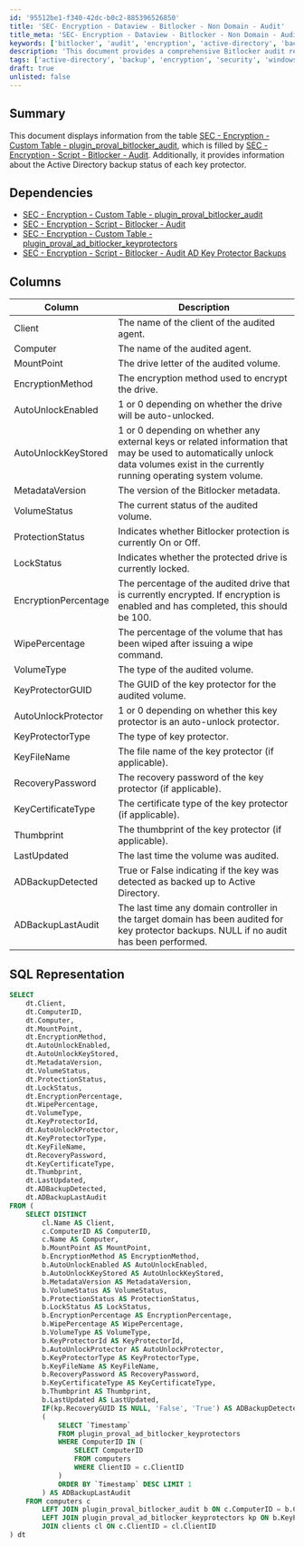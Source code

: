 ```yaml
---
id: '95512be1-f340-42dc-b0c2-885396526850'
title: 'SEC- Encryption - Dataview - Bitlocker - Non Domain - Audit'
title_meta: 'SEC- Encryption - Dataview - Bitlocker - Non Domain - Audit'
keywords: ['bitlocker', 'audit', 'encryption', 'active-directory', 'backup', 'security']
description: 'This document provides a comprehensive Bitlocker audit report, detailing the encryption status and key protector backups for each audited volume. It includes SQL representation and dependencies for accurate data retrieval and analysis.'
tags: ['active-directory', 'backup', 'encryption', 'security', 'windows']
draft: true
unlisted: false
---
```


## Summary

This document displays information from the table [SEC - Encryption - Custom Table - plugin_proval_bitlocker_audit](<../cwa/tables/plugin_proval_bitlocker_audit.md>), which is filled by [SEC - Encryption - Script - Bitlocker - Audit](<../cwa/scripts/Bitlocker - Audit.md>). Additionally, it provides information about the Active Directory backup status of each key protector.

## Dependencies

- [SEC - Encryption - Custom Table - plugin_proval_bitlocker_audit](<../cwa/tables/plugin_proval_bitlocker_audit.md>)
- [SEC - Encryption - Script - Bitlocker - Audit](<../cwa/scripts/Bitlocker - Audit.md>)
- [SEC - Encryption - Custom Table - plugin_proval_ad_bitlocker_keyprotectors](<../cwa/tables/plugin_proval_ad_bitlocker_keyprotectors.md>)
- [SEC - Encryption - Script - Bitlocker - Audit AD Key Protector Backups](<../cwa/scripts/Bitlocker - AD Key Protector - Audit.md>)

## Columns

| Column                                              | Description                                                                                                                                                        |
|-----------------------------------------------------|--------------------------------------------------------------------------------------------------------------------------------------------------------------------|
| Client                                             | The name of the client of the audited agent.                                                                                                                    |
| Computer                                           | The name of the audited agent.                                                                                                                                  |
| MountPoint                                         | The drive letter of the audited volume.                                                                                                                          |
| EncryptionMethod                                   | The encryption method used to encrypt the drive.                                                                                                                |
| AutoUnlockEnabled                                  | 1 or 0 depending on whether the drive will be auto-unlocked.                                                                                                     |
| AutoUnlockKeyStored                                | 1 or 0 depending on whether any external keys or related information that may be used to automatically unlock data volumes exist in the currently running operating system volume. |
| MetadataVersion                                    | The version of the Bitlocker metadata.                                                                                                                          |
| VolumeStatus                                       | The current status of the audited volume.                                                                                                                      |
| ProtectionStatus                                   | Indicates whether Bitlocker protection is currently On or Off.                                                                                                   |
| LockStatus                                         | Indicates whether the protected drive is currently locked.                                                                                                        |
| EncryptionPercentage                               | The percentage of the audited drive that is currently encrypted. If encryption is enabled and has completed, this should be 100.                                 |
| WipePercentage                                     | The percentage of the volume that has been wiped after issuing a wipe command.                                                                                   |
| VolumeType                                         | The type of the audited volume.                                                                                                                                  |
| KeyProtectorGUID                                   | The GUID of the key protector for the audited volume.                                                                                                            |
| AutoUnlockProtector                                | 1 or 0 depending on whether this key protector is an auto-unlock protector.                                                                                      |
| KeyProtectorType                                   | The type of key protector.                                                                                                                                       |
| KeyFileName                                        | The file name of the key protector (if applicable).                                                                                                             |
| RecoveryPassword                                    | The recovery password of the key protector (if applicable).                                                                                                      |
| KeyCertificateType                                 | The certificate type of the key protector (if applicable).                                                                                                      |
| Thumbprint                                         | The thumbprint of the key protector (if applicable).                                                                                                            |
| LastUpdated                                        | The last time the volume was audited.                                                                                                                            |
| ADBackupDetected                                   | True or False indicating if the key was detected as backed up to Active Directory.                                                                                |
| ADBackupLastAudit                                  | The last time any domain controller in the target domain has been audited for key protector backups. NULL if no audit has been performed.                        |

## SQL Representation

```sql
SELECT
    dt.Client,
    dt.ComputerID,
    dt.Computer,
    dt.MountPoint,
    dt.EncryptionMethod,
    dt.AutoUnlockEnabled,
    dt.AutoUnlockKeyStored,
    dt.MetadataVersion,
    dt.VolumeStatus,
    dt.ProtectionStatus,
    dt.LockStatus,
    dt.EncryptionPercentage,
    dt.WipePercentage,
    dt.VolumeType,
    dt.KeyProtectorId,
    dt.AutoUnlockProtector,
    dt.KeyProtectorType,
    dt.KeyFileName,
    dt.RecoveryPassword,
    dt.KeyCertificateType,
    dt.Thumbprint,
    dt.LastUpdated,
    dt.ADBackupDetected,
    dt.ADBackupLastAudit
FROM (
    SELECT DISTINCT
        cl.Name AS Client,
        c.ComputerID AS ComputerID,
        c.Name AS Computer,
        b.MountPoint AS MountPoint,
        b.EncryptionMethod AS EncryptionMethod,
        b.AutoUnlockEnabled AS AutoUnlockEnabled,
        b.AutoUnlockKeyStored AS AutoUnlockKeyStored,
        b.MetadataVersion AS MetadataVersion,
        b.VolumeStatus AS VolumeStatus,
        b.ProtectionStatus AS ProtectionStatus,
        b.LockStatus AS LockStatus,
        b.EncryptionPercentage AS EncryptionPercentage,
        b.WipePercentage AS WipePercentage,
        b.VolumeType AS VolumeType,
        b.KeyProtectorId AS KeyProtectorId,
        b.AutoUnlockProtector AS AutoUnlockProtector,
        b.KeyProtectorType AS KeyProtectorType,
        b.KeyFileName AS KeyFileName,
        b.RecoveryPassword AS RecoveryPassword,
        b.KeyCertificateType AS KeyCertificateType,
        b.Thumbprint AS Thumbprint,
        b.LastUpdated AS LastUpdated,
        IF(kp.RecoveryGUID IS NULL, 'False', 'True') AS ADBackupDetected,
        (
            SELECT `Timestamp`
            FROM plugin_proval_ad_bitlocker_keyprotectors
            WHERE ComputerID IN (
                SELECT ComputerID
                FROM computers
                WHERE ClientID = c.ClientID
            ) 
            ORDER BY `Timestamp` DESC LIMIT 1
        ) AS ADBackupLastAudit
    FROM computers c
        LEFT JOIN plugin_proval_bitlocker_audit b ON c.ComputerID = b.ComputerID
        LEFT JOIN plugin_proval_ad_bitlocker_keyprotectors kp ON b.KeyProtectorId = CONCAT('{', kp.RecoveryGUID, '}')
        JOIN clients cl ON c.ClientID = cl.ClientID
) dt
```



